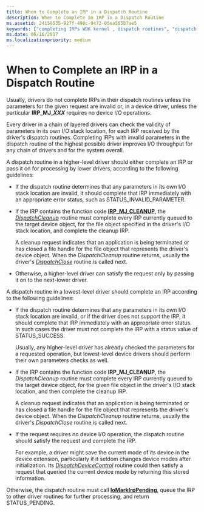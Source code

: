 ```yaml
---
title: When to Complete an IRP in a Dispatch Routine
description: When to Complete an IRP in a Dispatch Routine
ms.assetid: 24159535-927f-490c-9472-05ea565b7ae5
keywords: ["completing IRPs WDK kernel , dispatch routines", "dispatch routines WDK kernel , completing IRPs"]
ms.date: 06/16/2017
ms.localizationpriority: medium
---
```


# When to Complete an IRP in a Dispatch Routine





Usually, drivers do not complete IRPs in their dispatch routines unless the parameters for the given request are invalid or, in a device driver, unless the particular **IRP\_MJ\_*XXX*** requires no device I/O operations.

Every driver in a chain of layered drivers can check the validity of parameters in its own I/O stack location, for each IRP received by the driver's dispatch routines. Completing IRPs with invalid parameters in the dispatch routine of the highest possible driver improves I/O throughput for any chain of drivers and for the system overall.

A dispatch routine in a higher-level driver should either complete an IRP or pass it on for processing by lower drivers, according to the following guidelines:

-   If the dispatch routine determines that any parameters in its own I/O stack location are invalid, it should complete that IRP immediately with an appropriate error status, such as STATUS\_INVALID\_PARAMETER.

-   If the IRP contains the function code [**IRP\_MJ\_CLEANUP**](https://msdn.microsoft.com/library/windows/hardware/ff550718), the [*DispatchCleanup*](https://msdn.microsoft.com/library/windows/hardware/ff543233) routine must complete every IRP currently queued to the target device object, for the file object specified in the driver's I/O stack location, and complete the cleanup IRP.

    A cleanup request indicates that an application is being terminated or has closed a file handle for the file object that represents the driver's device object. When the *DispatchCleanup* routine returns, usually the driver's [*DispatchClose*](https://msdn.microsoft.com/library/windows/hardware/ff543255) routine is called next.

-   Otherwise, a higher-level driver can satisfy the request only by passing it on to the next-lower driver.

A dispatch routine in a lowest-level driver should complete an IRP according to the following guidelines:

-   If the dispatch routine determines that any parameters in its own I/O stack location are invalid, or if the driver does not support the IRP, it should complete that IRP immediately with an appropriate error status. In such cases the driver must not complete the IRP with a status value of STATUS\_SUCCESS.

    Usually, any higher-level driver has already checked the parameters for a requested operation, but lowest-level device drivers should perform their own parameters checks as well.

-   If the IRP contains the function code **IRP\_MJ\_CLEANUP**, the *DispatchCleanup* routine must complete every IRP currently queued to the target device object, for the given file object in the driver's I/O stack location, and then complete the cleanup IRP.

    A cleanup request indicates that an application is being terminated or has closed a file handle for the file object that represents the driver's device object. When the *DispatchCleanup* routine returns, usually the driver's *DispatchClose* routine is called next.

-   If the request requires no device I/O operation, the dispatch routine should satisfy the request and complete the IRP.

    For example, a driver might save the current mode of its device in the device extension, particularly if it seldom changes device modes after initialization. Its [*DispatchDeviceControl*](https://msdn.microsoft.com/library/windows/hardware/ff543287) routine could then satisfy a request that queried the current device mode by returning this stored information.

Otherwise, the dispatch routine must call [**IoMarkIrpPending**](https://msdn.microsoft.com/library/windows/hardware/ff549422), queue the IRP to other driver routines for further processing, and return STATUS\_PENDING.

 

 




